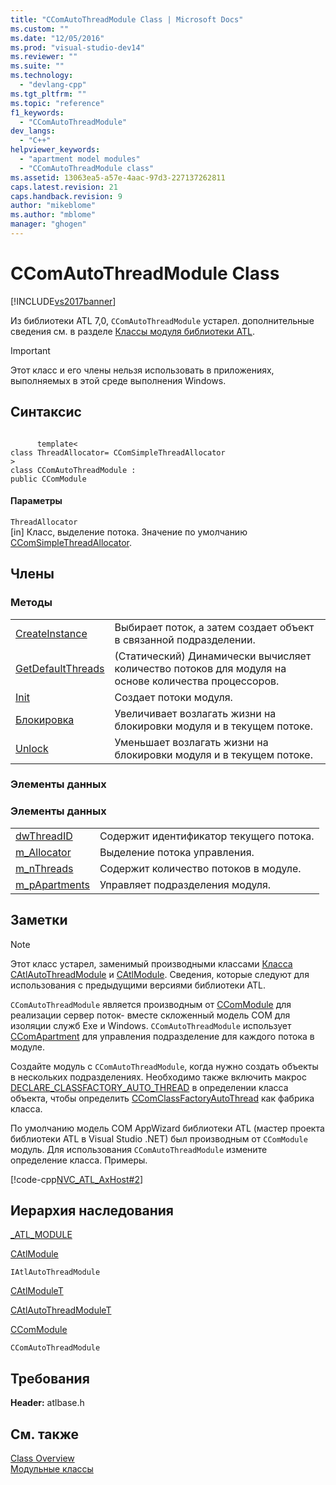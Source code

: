 ```yaml
---
title: "CComAutoThreadModule Class | Microsoft Docs"
ms.custom: ""
ms.date: "12/05/2016"
ms.prod: "visual-studio-dev14"
ms.reviewer: ""
ms.suite: ""
ms.technology: 
  - "devlang-cpp"
ms.tgt_pltfrm: ""
ms.topic: "reference"
f1_keywords: 
  - "CComAutoThreadModule"
dev_langs: 
  - "C++"
helpviewer_keywords: 
  - "apartment model modules"
  - "CComAutoThreadModule class"
ms.assetid: 13063ea5-a57e-4aac-97d3-227137262811
caps.latest.revision: 21
caps.handback.revision: 9
author: "mikeblome"
ms.author: "mblome"
manager: "ghogen"
---
```

# CComAutoThreadModule Class
[!INCLUDE[vs2017banner](../../assembler/inline/includes/vs2017banner.md)]

Из библиотеки ATL 7,0, `CComAutoThreadModule` устарел. дополнительные сведения см. в разделе [Классы модуля библиотеки ATL](../Topic/ATL%20Module%20Classes.md).  
  
> [!IMPORTANT]
>  Этот класс и его члены нельзя использовать в приложениях, выполняемых в этой среде выполнения Windows.  
  
## Синтаксис  
  
```  
  
      template<  
class ThreadAllocator= CComSimpleThreadAllocator   
>  
class CComAutoThreadModule :  
public CComModule  
```  
  
#### Параметры  
 `ThreadAllocator`  
 \[in\] Класс, выделение потока.  Значение по умолчанию [CComSimpleThreadAllocator](../../atl/reference/ccomsimplethreadallocator-class.md).  
  
## Члены  
  
### Методы  
  
|||  
|-|-|  
|[CreateInstance](../Topic/CComAutoThreadModule::CreateInstance.md)|Выбирает поток, а затем создает объект в связанной подразделении.|  
|[GetDefaultThreads](../Topic/CComAutoThreadModule::GetDefaultThreads.md)|\(Статический\) Динамически вычисляет количество потоков для модуля на основе количества процессоров.|  
|[Init](../Topic/CComAutoThreadModule::Init.md)|Создает потоки модуля.|  
|[Блокировка](../Topic/CComAutoThreadModule::Lock.md)|Увеличивает возлагать жизни на блокировки модуля и в текущем потоке.|  
|[Unlock](../Topic/CComAutoThreadModule::Unlock.md)|Уменьшает возлагать жизни на блокировки модуля и в текущем потоке.|  
  
### Элементы данных  
  
### Элементы данных  
  
|||  
|-|-|  
|[dwThreadID](../Topic/CComAutoThreadModule::dwThreadID.md)|Содержит идентификатор текущего потока.|  
|[m\_Allocator](../Topic/CComAutoThreadModule::m_Allocator.md)|Выделение потока управления.|  
|[m\_nThreads](../Topic/CComAutoThreadModule::m_nThreads.md)|Содержит количество потоков в модуле.|  
|[m\_pApartments](../Topic/CComAutoThreadModule::m_pApartments.md)|Управляет подразделения модуля.|  
  
## Заметки  
  
> [!NOTE]
>  Этот класс устарел, заменимый производными классами [Класса CAtlAutoThreadModule](../../atl/reference/catlautothreadmodule-class.md) и [CAtlModule](../../atl/reference/catlmodule-class.md).  Сведения, которые следуют для использования с предыдущими версиями библиотеки ATL.  
  
 `CComAutoThreadModule` является производным от [CComModule](../../atl/reference/ccommodule-class.md) для реализации сервер поток\- вместе скложенный модель COM для изоляции служб Exe и Windows.  `CComAutoThreadModule` использует [CComApartment](../../atl/reference/ccomapartment-class.md) для управления подразделение для каждого потока в модуле.  
  
 Создайте модуль с `CComAutoThreadModule`, когда нужно создать объекты в нескольких подразделениях.  Необходимо также включить макрос [DECLARE\_CLASSFACTORY\_AUTO\_THREAD](../Topic/DECLARE_CLASSFACTORY_AUTO_THREAD.md) в определении класса объекта, чтобы определить [CComClassFactoryAutoThread](../../atl/reference/ccomclassfactoryautothread-class.md) как фабрика класса.  
  
 По умолчанию модель COM AppWizard библиотеки ATL \(мастер проекта библиотеки ATL в Visual Studio .NET\) был производным от `CComModule` модуль.  Для использования `CComAutoThreadModule` измените определение класса.  Примеры.  
  
 [!code-cpp[NVC_ATL_AxHost#2](../../atl/codesnippet/CPP/ccomautothreadmodule-class_1.cpp)]  
  
## Иерархия наследования  
 [\_ATL\_MODULE](../Topic/_ATL_MODULE.md)  
  
 [CAtlModule](../../atl/reference/catlmodule-class.md)  
  
 `IAtlAutoThreadModule`  
  
 [CAtlModuleT](../../atl/reference/catlmodulet-class.md)  
  
 [CAtlAutoThreadModuleT](../../atl/reference/catlautothreadmodulet-class.md)  
  
 [CComModule](../../atl/reference/ccommodule-class.md)  
  
 `CComAutoThreadModule`  
  
## Требования  
 **Header:**  atlbase.h  
  
## См. также  
 [Class Overview](../../atl/atl-class-overview.md)   
 [Модульные классы](../Topic/ATL%20Module%20Classes.md)